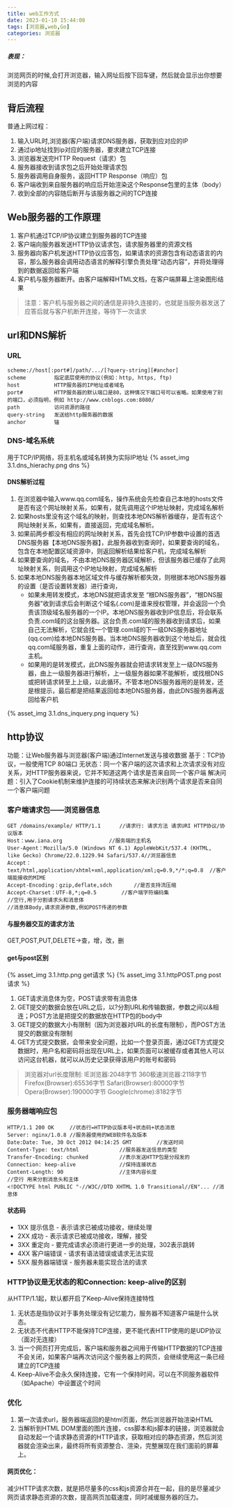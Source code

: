 ```yaml
---
title: web工作方式
date: 2023-01-10 15:44:08
tags: [浏览器,web,Go]
categories: 浏览器
---
```


##### 表现：
浏览网页的时候,会打开浏览器，输入网址后按下回车键，然后就会显示出你想要浏览的内容

## 背后流程
普通上网过程：
1.  输入URL时,浏览器(客户端)请求DNS服务器，获取到应对应的IP
2.  通过ip地址找到ip对应的服务器，要求建立TCP连接
3.  浏览器发送完HTTP Request（请求）包
4.  服务器接收到请求包之后开始处理请求包
5.  服务器调用自身服务，返回HTTP Response（响应）包
6.  客户端收到来自服务器的响应后开始渲染这个Response包里的主体（body）
7.  收到全部的内容随后断开与该服务器之间的TCP连接


##  Web服务器的工作原理
1.  客户机通过TCP/IP协议建立到服务器的TCP连接
2.  客户端向服务器发送HTTP协议请求包，请求服务器里的资源文档
3.  服务器向客户机发送HTTP协议应答包，如果请求的资源包含有动态语言的内容，那么服务器会调用动态语言的解释引擎负责处理“动态内容”，并将处理得到的数据返回给客户端
4.  客户机与服务器断开。由客户端解释HTML文档，在客户端屏幕上渲染图形结果

> 注意：客户机与服务器之间的通信是非持久连接的，也就是当服务器发送了应答后就与客户机断开连接，等待下一次请求


##  url和DNS解析
### URL
```
scheme://host[:port#]/path/.../[?query-string][#anchor]
scheme         指定底层使用的协议(例如：http, https, ftp)
host           HTTP服务器的IP地址或者域名
port#          HTTP服务器的默认端口是80，这种情况下端口号可以省略。如果使用了别的端口，必须指明，例如 http://www.cnblogs.com:8080/
path           访问资源的路径
query-string   发送给http服务器的数据
anchor         锚
```
### DNS-域名系统
用于TCP/IP网络，将主机名或域名转换为实际IP地址
{% asset_img 3.1.dns_hierachy.png dns %}
#### DNS解析过程
1. 在浏览器中输入www.qq.com域名，操作系统会先检查自己本地的hosts文件是否有这个网址映射关系，如果有，就先调用这个IP地址映射，完成域名解析
2.  如果hosts里没有这个域名的映射，则查找本地DNS解析器缓存，是否有这个网址映射关系，如果有，直接返回，完成域名解析。
3.  如果前两步都没有相应的网址映射关系，首先会找TCP/IP参数中设置的首选DNS服务器【本地DNS服务器】，此服务器收到查询时，如果要查询的域名，包含在本地配置区域资源中，则返回解析结果给客户机，完成域名解析
4.  如果要查询的域名，不由本地DNS服务器区域解析，但该服务器已缓存了此网址映射关系，则调用这个IP地址映射，完成域名解析
5.  如果本地DNS服务器本地区域文件与缓存解析都失效，则根据本地DNS服务器的设置（是否设置转发器）进行查询，
    - 如果未用转发模式，本地DNS就把请求发至 “根DNS服务器”，“根DNS服务器”收到请求后会判断这个域名(.com)是谁来授权管理，并会返回一个负责该顶级域名服务器的一个IP。本地DNS服务器收到IP信息后，将会联系负责.com域的这台服务器。这台负责.com域的服务器收到请求后，如果自己无法解析，它就会找一个管理.com域的下一级DNS服务器地址(qq.com)给本地DNS服务器。当本地DNS服务器收到这个地址后，就会找qq.com域服务器，重复上面的动作，进行查询，直至找到www.qq.com主机。
    - 如果用的是转发模式，此DNS服务器就会把请求转发至上一级DNS服务器，由上一级服务器进行解析，上一级服务器如果不能解析，或找根DNS或把转请求转至上上级，以此循环。不管本地DNS服务器用的是转发，还是根提示，最后都是把结果返回给本地DNS服务器，由此DNS服务器再返回给客户机

  {% asset_img 3.1.dns_inquery.png inquery %}

##  http协议

功能：让Web服务器与浏览器(客户端)通过Internet发送与接收数据
基于：TCP协议，一般使用TCP 80端口
无状态：同一个客户端的这次请求和上次请求没有对应关系，对HTTP服务器来说，它并不知道这两个请求是否来自同一个客户端
解决问题：引入了Cookie机制来维护连接的可持续状态来解决识别两个请求是否来自同一个客户端问题

### 客户端请求包——浏览器信息
```
GET /domains/example/ HTTP/1.1		//请求行: 请求方法 请求URI HTTP协议/协议版本
Host：www.iana.org				//服务端的主机名
User-Agent：Mozilla/5.0 (Windows NT 6.1) AppleWebKit/537.4 (KHTML, like Gecko) Chrome/22.0.1229.94 Safari/537.4//浏览器信息
Accept：text/html,application/xhtml+xml,application/xml;q=0.9,*/*;q=0.8	//客户端能接收的MIME
Accept-Encoding：gzip,deflate,sdch		//是否支持流压缩
Accept-Charset：UTF-8,*;q=0.5		//客户端字符编码集
//空行,用于分割请求头和消息体
//消息体Body,请求资源参数,例如POST传递的参数
```
####  与服务器交互的请求方法
GET,POST,PUT,DELETE->查，增，改，删

####  get与post区别

{% asset_img 3.1.http.png get请求 %} {% asset_img 3.1.httpPOST.png post请求 %}

1.  GET请求消息体为空，POST请求带有消息体
2.  GET提交的数据会放在URL之后，以?分割URL和传输数据，参数之间以&相连；POST方法是把提交的数据放在HTTP包的body中
3.  GET提交的数据大小有限制（因为浏览器对URL的长度有限制），而POST方法提交的数据没有限制
4.  GET方式提交数据，会带来安全问题，比如一个登录页面，通过GET方式提交数据时，用户名和密码将出现在URL上，如果页面可以被缓存或者其他人可以访问这台机器，就可以从历史记录获得该用户的账号和密码

> 浏览器对url长度限制:
> IE浏览器:2048字节
> 360极速浏览器:2118字节
> Firefox(Browser):65536字节
> Safari(Browser):80000字节
> Opera(Browser):190000字节
> Google(chrome):8182字节

###  服务器端响应包

```
HTTP/1.1 200 OK		//状态行=HTTP协议版本号+状态码+状态消息
Server: nginx/1.0.8	//服务器使用的WEB软件名及版本
Date:Date: Tue, 30 Oct 2012 04:14:25 GMT		//发送时间
Content-Type: text/html				//服务器发送信息的类型
Transfer-Encoding: chunked			//表示发送HTTP包是分段发的
Connection: keep-alive				//保持连接状态
Content-Length: 90					//主体内容长度
//空行 用来分割消息头和主体
<!DOCTYPE html PUBLIC "-//W3C//DTD XHTML 1.0 Transitional//EN"... //消息体
```
####  状态码
- 1XX 提示信息 - 表示请求已被成功接收，继续处理
- 2XX 成功 - 表示请求已被成功接收，理解，接受
- 3XX 重定向 - 要完成请求必须进行更进一步的处理，302表示跳转
- 4XX 客户端错误 - 请求有语法错误或请求无法实现
- 5XX 服务器端错误 - 服务器未能实现合法的请求

### HTTP协议是无状态的和Connection: keep-alive的区别
从HTTP/1.1起，默认都开启了Keep-Alive保持连接特性
1.  无状态是指协议对于事务处理没有记忆能力，服务器不知道客户端是什么状态。
2.  无状态不代表HTTP不能保持TCP连接，更不能代表HTTP使用的是UDP协议（面对无连接）
3.  当一个网页打开完成后，客户端和服务器之间用于传输HTTP数据的TCP连接不会关闭，如果客户端再次访问这个服务器上的网页，会继续使用这一条已经建立的TCP连接
4.  Keep-Alive不会永久保持连接，它有一个保持时间，可以在不同服务器软件（如Apache）中设置这个时间


### 优化
1.  第一次请求url，服务器端返回的是html页面，然后浏览器开始渲染HTML
2.  当解析到HTML DOM里面的图片连接，css脚本和js脚本的链接，浏览器就会自动发起一个请求静态资源的HTTP请求，获取相对应的静态资源，然后浏览器就会渲染出来，最终将所有资源整合、渲染，完整展现在我们面前的屏幕上。
#### 网页优化：
减少HTTP请求次数，就是把尽量多的css和js资源合并在一起，目的是尽量减少网页请求静态资源的次数，提高网页加载速度，同时减缓服务器的压力。
